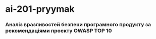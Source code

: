 # ai-201-pryymak
### Аналіз вразливостей безпеки програмного продукту за рекомендаціями проекту OWASP TOP 10
